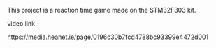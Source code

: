 This project is a reaction time game made on the STM32F303 kit. 

video link - 

https://media.heanet.ie/page/0196c30b7fcd4788bc93399e4472d001
